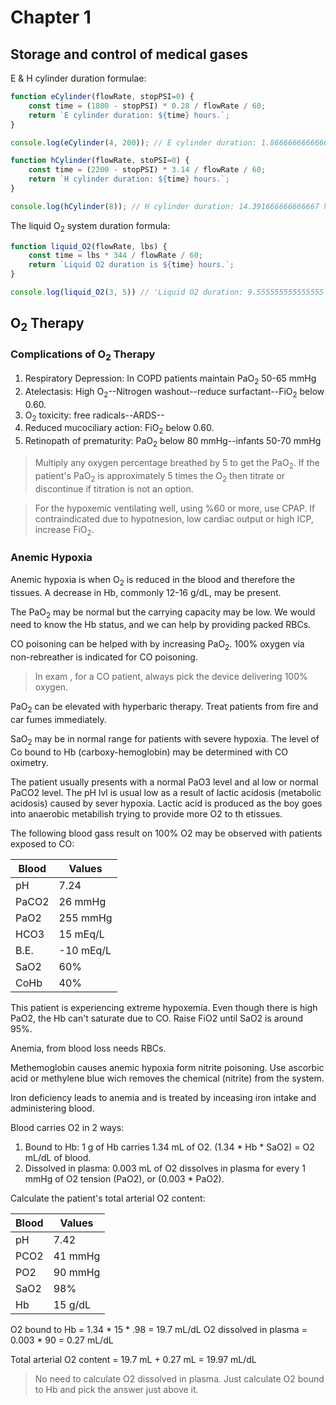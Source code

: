 # Chapter 1

## Storage and control of medical gases

E & H cylinder duration formulae:
 
```js
function eCylinder(flowRate, stopPSI=0) {
    const time = (1800 - stopPSI) * 0.28 / flowRate / 60;
    return `E cylinder duration: ${time} hours.`;
}

console.log(eCylinder(4, 200)); // E cylinder duration: 1.866666666666667 hours.

function hCylinder(flowRate, stoPSI=0) {
	const time = (2200 - stopPSI) * 3.14 / flowRate / 60;
	return `H cylinder duration: ${time} hours.`;
}

console.log(hCylinder(8)); // H cylinder duration: 14.391666666666667 hours.
```

The liquid O<sub>2</sub> system duration formula:

```js
function liquid_O2(flowRate, lbs) {
    const time = lbs * 344 / flowRate / 60;
    return `Liquid O2 duration is ${time} hours.`;
}

console.log(liquid_O2(3, 5)) // 'Liquid O2 duration: 9.555555555555555 hours.'
```

## O<sub>2</sub> Therapy

### Complications of O<sub>2</sub> Therapy

1. Respiratory Depression: In COPD patients maintain PaO<sub>2</sub> 50-65 mmHg
1. Atelectasis: High O<sub>2</sub>--Nitrogen washout--reduce
surfactant--FiO<sub>2</sub> below 0.60.
1. O<sub>2</sub> toxicity: free radicals--ARDS--
1. Reduced mucociliary action: FiO<sub>2</sub> below 0.60.
1. Retinopath of prematurity: PaO<sub>2</sub> below 80 mmHg--infants 50-70 mmHg


> Multiply any oxygen percentage breathed by 5 to get the PaO<sub>2</sub>.
> If the patient's PaO<sub>2</sub> is approximately 5 times the O<sub>2</sub>
> then titrate or discontinue if titration is not an option.


> For the hypoxemic ventilating well, using %60 or more, use CPAP. If
> contraindicated due to hypotnesion, low cardiac output or high ICP, increase
> FiO<sub>2</sub>.


### Anemic Hypoxia

Anemic hypoxia is when O<sub>2</sub> is reduced in the blood and therefore the
tissues. A decrease in Hb, commonly 12-16 g/dL, may be present.

The PaO<sub>2</sub> may be normal but the carrying capacity may be low. We
would need to know the Hb status, and we can help by providing packed RBCs.

CO poisoning can be helped with by increasing PaO<sub>2</sub>. 100% oxygen via
non-rebreather is indicated for CO poisoning.

> In exam , for a CO patient, always pick the device delivering 100% oxygen.

PaO<sub>2</sub> can be elevated with hyperbaric therapy. Treat patients from
fire and car fumes immediately.

SaO<sub>2</sub> may be in normal range for patients with severe hypoxia.
The level of Co bound to Hb (carboxy-hemoglobin) may be determined with CO
oximetry.

The patient usually presents with a normal PaO3 level and al low or normal
PaCO2 level. The pH lvl is usual low as a result of lactic acidosis (metabolic
acidosis) caused by sever hypoxia. Lactic acid is produced as the boy goes into
anaerobic metabilish trying to provide more O2 to th etissues.

The following blood gass result on 100% O2 may be observed with patients
exposed to CO:

| Blood | Values |
|-------|--------|
|pH | 7.24 |
|PaCO2 | 26 mmHg |
|PaO2 | 255 mmHg |
|HCO3 | 15 mEq/L|
|B.E.| -10 mEq/L|
|SaO2| 60% |
|CoHb| 40% |

This patient is experiencing extreme  hypoxemia. Even though there is high
PaO2, the Hb can't saturate due to CO. Raise FiO2 until SaO2 is around 95%.

Anemia, from blood loss needs RBCs.

Methemoglobin causes anemic hypoxia form nitrite poisoning. Use ascorbic acid
or methylene blue wich removes the chemical (nitrite) from the system.

Iron deficiency leads to anemia and is treated by inceasing iron intake and
administering blood.

Blood carries O2 in 2 ways:
1. Bound to Hb: 1 g of Hb carries 1.34 mL of O2. (1.34 * Hb * SaO2) = O2 mL/dL
of blood.
2. Dissolved in plasma: 0.003 mL of O2 dissolves in plasma for every 1 mmHg of
O2 tension (PaO2), or (0.003 * PaO2).

Calculate the patient's total arterial O2 content:

|Blood|Values|
|-----|------|
|pH|7.42|
|PCO2|41 mmHg|
|PO2|90 mmHg|
|SaO2|98%|
|Hb|15 g/dL|

O2 bound to Hb = 1.34 * 15 * .98 = 19.7 mL/dL
O2 dissolved in plasma = 0.003 * 90 = 0.27 mL/dL

Total arterial O2 content = 19.7 mL + 0.27 mL = 19.97 mL/dL

> No need to calculate O2 dissolved in plasma. Just calculate O2 bound to Hb
> and pick the answer just above it.

